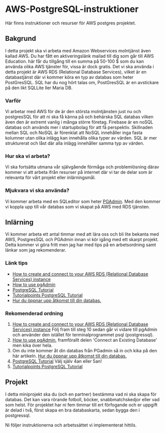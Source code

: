 # AWS-PostgreSQL-instruktioner
Här finns instruktioner och resurser för AWS postgres projektet.

## Bakgrund
I detta projekt ska vi arbeta med Amazon Webservices molntjänst även kallad AWS. Du har fått en aktiveringslänk mailad till dig som går till AWS Education. här får du tillgång till en summa på 50-100 $ som du kan använda olika AWS tjänster för, vissa är dock gratis. Det vi ska använda i detta projekt är AWS RDS (Relational Database Services), vilket är en databastjänst där vi kommer köra en typ av databas som heter PostGresSQL. SQL har du nog hört talas om, PostGresSQL är en avstickare på den likt SQLLite ller Maria DB. 

### Varför
Vi arbetar med AWS för de är den största molntjänsten just nu och postgresSQL för att ni ska få känna på och behärska SQL databas vilken även den är extremt vanlig i många större företag. Firebase är en noSQL databas och används mer i startupbolag för att få perspektiv. Skillnaden mellan SQL och NoSQL är förenklat att NoSQL innehåller inga fasta kolumner utan olika inlägg kan innehålla olika typer av värden. SQL är mer strukturerat och låst där alla inlägg innehåller samma typ av värden.

### Hur ska vi arbeta?
Vi ska fortsätta utmana vår självgående förmåga och problemlösning därav kommer vi att arbeta ifrån resurser på internet där vi tar de delar som är relevanta för vårt projekt eller inlärningsmål.

### Mjukvara vi ska använda?
Vi kommer arbeta med en SQLeditor som heter [PGAdmin](https://www.pgadmin.org/download/pgadmin-4-windows/). Med den kommer vi koppla upp till vår databas som vi skapat på AWS med RDS tjänsten.

## Inlärning
Vi kommer arbeta ett antal timmar med att lära oss och bli lite bekanta med AWS, PostgresSQL och PGAdmin innan vi kör igång med ett skarpt projekt.
Detta kommer vi göra fritt men jag har med tips på en arbetsordning samt länkar som jag rekomenderar.

### Länk tips
- [How to create and connect to your AWS RDS (Relational Database Services) instance](https://medium.com/@NatalieOlivo/how-to-create-and-connect-to-your-aws-rds-relational-database-services-instance-a48a1ae7f8fe)
- [How to use pgAdmin](https://medium.com/@malexmad/how-to-use-pgadmin-a9addc7ff46c)
- [PostgreSQL Tutorial](https://www.postgresqltutorial.com)
- [Tutorialpoints PostgreSQL Tutorial](https://www.tutorialspoint.com/postgresql/index.htm)
- [Hur du öppnar upp åtkomst till din databas.](https://stackoverflow.com/questions/61062027/aws-rds-to-pgadmin-error-saving-properties-unable-to-connect-to-server-timeout)

### Rekomenderad ordning
1. [How to create and connect to your AWS RDS (Relational Database Services) instance](https://medium.com/@NatalieOlivo/how-to-create-and-connect-to-your-aws-rds-relational-database-services-instance-a48a1ae7f8fe) Följ fram till steg 10 sedan går vi vidare till pgAdmin och använder den istället för terminalprogrammet psql (postgressql).
2. [How to use pgAdmin](https://medium.com/@malexmad/how-to-use-pgadmin-a9addc7ff46c), framförallt delen 'Connect an Existing Database' men kika över hela.
3. Om du inte kommer åt din databas från PGadmin så in och kika på den här artikeln. [Hur du öppnar upp åtkomst till din databas.](https://stackoverflow.com/questions/61062027/aws-rds-to-pgadmin-error-saving-properties-unable-to-connect-to-server-timeout)
4. [PostgreSQL Tutorial](https://www.postgresqltutorial.com) Välj själv 4an eller 5an!
5. [Tutorialpoints PostgreSQL Tutorial](https://www.tutorialspoint.com/postgresql/index.htm)




## Projekt
I detta miniprojekt ska du (och en partner) bestämma vad ni ska skapa för databas. Det kan vara rörande fotboll, böcker, snabbmatchskedjor eller vad som helst.
För projektet har ni fem timmar till ert förfogande och er uppgift är delad i två, först skapa en bra databaskarta, sedan bygga den i postgressql.

Ni följer instruktionerna och arbetssättet vi implementerat hittils.





